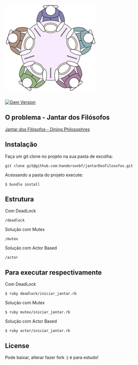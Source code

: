 # ![JantarFilosofos](dining.png)

[![Gem Version][gem-image]][gem-link]

[gem-image]: https://badge.fury.io/rb/celluloid.svg
[gem-link]: http://rubygems.org/gems/celluloid

## O problema - Jantar dos Filósofos

[Jantar dos Filósofos - Dining Philosophres](https://en.wikipedia.org/wiki/Dining_philosophers_problem)


## Instalação

Faça um git clone no projeto na sua pasta de escolha:

    git clone git@github.com:handersonbf/jantarDosFilosofos.git

Acessando a pasta do projeto execute:

    $ bundle install


## Estrutura

Com DeadLock

    /deadlock

Solução com Mutex

    /mutex

Solução com Actor Based

    /actor

## Para executar respectivamente

Com DeadLock

    $ ruby deadlock/iniciar_jantar.rb

Solução com Mutex

    $ ruby mutex/iniciar_jantar.rb

Solução com Actor Based

    $ ruby actor/iniciar_jantar.rb


## License

Pode baixar, alterar fazer fork :) é para estudo!